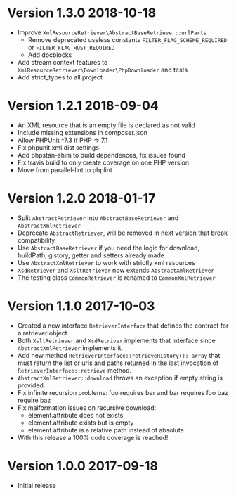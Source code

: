 # Version 1.3.0 2018-10-18
- Improve `XmlResourceRetriever\AbstractBaseRetriever::urlParts`
    - Remove deprecated useless constants `FILTER_FLAG_SCHEME_REQUIRED` or `FILTER_FLAG_HOST_REQUIRED`
    - Add docblocks
- Add stream context features to `XmlResourceRetriever\Downloader\PhpDownloader` and tests
- Add strict_types to all project

# Version 1.2.1 2018-09-04
- An XML resource that is an empty file is declared as not valid
- Include missing extensions in composer.json
- Allow PHPUnit ^7.3 if PHP => 7.1
- Fix phpunit.xml.dist settings
- Add phpstan-shim to build dependences, fix issues found
- Fix travis build to only create coverage on one PHP version
- Move from parallel-lint to phplint

# Version 1.2.0 2018-01-17
- Split `AbstractRetriever` into `AbstractBaseRetriever` and `AbstractXmlRetriever`
- Deprecate `AbstractRetriever`, will be removed in next version that break compatibility
- Use `AbstractBaseRetriever` if you need the logic for download, buildPath, gistory, getter and setters already made
- Use `AbstractXmlRetriever` to work with strictly xml resources
- `XsdRetriever` and `XsltRetriever` now extends `AbstractXmlRetriever`
- The testing class `CommonRetriever` is renamed to `CommonXmlRetriever`

# Version 1.1.0 2017-10-03
- Created a new interface `RetrieverInterface` that defines the contract for a retriever object
- Both `XsltRetriever` and `XsdRetriver` implements that interface since `AbstractXmlRetriever` implements it.
- Add new method `RetrieverInterface::retrieveHistory(): array` that must return the list or urls and paths
  returned in the last invocation of `RetrieverInterface::retrieve` method. 
- `AbstractXmlRetriever::download` throws an exception if empty string is provided.
- Fix infinite recursion problems:
    foo requires bar and bar requires foo
    baz require baz
- Fix malformation issues on recursive download:
    - element.attribute does not exists 
    - element.attribute exists but is empty
    - element.attribute is a relative path instead of absolute
- With this release a 100% code coverage is reached!

# Version 1.0.0 2017-09-18
- Initial release
